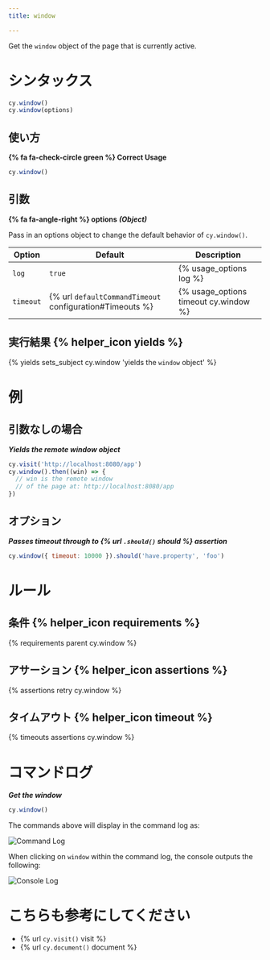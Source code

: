 ```yaml
---
title: window

---
```


Get the `window` object of the page that is currently active.

# シンタックス

```javascript
cy.window()
cy.window(options)
```

## 使い方

**{% fa fa-check-circle green %} Correct Usage**

```javascript
cy.window()    
```

## 引数

**{% fa fa-angle-right %} options** ***(Object)***

Pass in an options object to change the default behavior of `cy.window()`.

Option | Default | Description
--- | --- | ---
`log` | `true` | {% usage_options log %}
`timeout` | {% url `defaultCommandTimeout` configuration#Timeouts %} | {% usage_options timeout cy.window %}

## 実行結果 {% helper_icon yields %}

{% yields sets_subject cy.window 'yields the `window` object' %}

# 例

## 引数なしの場合

***Yields the remote window object***

```javascript
cy.visit('http://localhost:8080/app')
cy.window().then((win) => {
  // win is the remote window
  // of the page at: http://localhost:8080/app
})
```

## オプション

***Passes timeout through to {% url `.should()` should %} assertion***

```javascript
cy.window({ timeout: 10000 }).should('have.property', 'foo')
```

# ルール

## 条件 {% helper_icon requirements %}

{% requirements parent cy.window %}

## アサーション {% helper_icon assertions %}

{% assertions retry cy.window %}

## タイムアウト {% helper_icon timeout %}

{% timeouts assertions cy.window %}

# コマンドログ

***Get the window***

```javascript
cy.window()
```

The commands above will display in the command log as:

![Command Log](/img/api/window/window-command-log-for-cypress-tests.png)

When clicking on `window` within the command log, the console outputs the following:

![Console Log](/img/api/window/console-shows-the-applications-window-object-being-tested.png)

# こちらも参考にしてください

- {% url `cy.visit()` visit %}
- {% url `cy.document()` document %}
